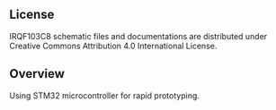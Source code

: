License
-------

IRQF103C8 schematic files and documentations are distributed under 
Creative Commons Attribution 4.0 International License.

Overview
--------
Using STM32 microcontroller for rapid prototyping.

